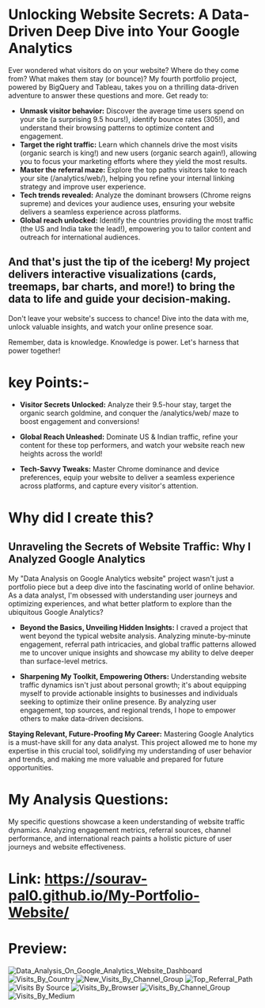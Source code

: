 # Unlocking Website Secrets: A Data-Driven Deep Dive into Your Google Analytics


Ever wondered what visitors do on your website? Where do they come from? What makes them stay (or bounce)? My fourth portfolio project, powered by BigQuery and Tableau, takes you on a thrilling data-driven adventure to answer these questions and more. Get ready to:

* **Unmask visitor behavior:** Discover the average time users spend on your site (a surprising 9.5 hours!), identify bounce rates (305!), and understand their browsing patterns to optimize content and engagement.
* **Target the right traffic:** Learn which channels drive the most visits (organic search is king!) and new users (organic search again!), allowing you to focus your marketing efforts where they yield the most results.
* **Master the referral maze:** Explore the top paths visitors take to reach your site (/analytics/web/), helping you refine your internal linking strategy and improve user experience.
* **Tech trends revealed:** Analyze the dominant browsers (Chrome reigns supreme) and devices your audience uses, ensuring your website delivers a seamless experience across platforms.
* **Global reach unlocked:** Identify the countries providing the most traffic (the US and India take the lead!), empowering you to tailor content and outreach for international audiences.

## And that's just the tip of the iceberg! My project delivers interactive visualizations (cards, treemaps, bar charts, and more!) to bring the data to life and guide your decision-making.

Don't leave your website's success to chance! Dive into the data with me, unlock valuable insights, and watch your online presence soar.

Remember, data is knowledge. Knowledge is power. Let's harness that power together!

# key Points:-

* **Visitor Secrets Unlocked:** Analyze their 9.5-hour stay, target the organic search goldmine, and conquer the /analytics/web/ maze to boost engagement and conversions!

* **Global Reach Unleashed:** Dominate US & Indian traffic, refine your content for these top performers, and watch your website reach new heights across the world!

* **Tech-Savvy Tweaks:** Master Chrome dominance and device preferences, equip your website to deliver a seamless experience across platforms, and capture every visitor's attention.


# Why did I create this?

## Unraveling the Secrets of Website Traffic: Why I Analyzed Google Analytics

My "Data Analysis on Google Analytics website" project wasn't just a portfolio piece but a deep dive into the fascinating world of online behavior. As a data analyst, I'm obsessed with understanding user journeys and optimizing experiences, and what better platform to explore than the ubiquitous Google Analytics?

* **Beyond the Basics, Unveiling Hidden Insights:** I craved a project that went beyond the typical website analysis. Analyzing minute-by-minute engagement, referral path intricacies, and global traffic patterns allowed me to uncover unique insights and showcase my ability to delve deeper than surface-level metrics.

* **Sharpening My Toolkit, Empowering Others:** Understanding website traffic dynamics isn't just about personal growth; it's about equipping myself to provide actionable insights to businesses and individuals seeking to optimize their online presence. By analyzing user engagement, top sources, and regional trends, I hope to empower others to make data-driven decisions.

**Staying Relevant, Future-Proofing My Career:** Mastering Google Analytics is a must-have skill for any data analyst. This project allowed me to hone my expertise in this crucial tool, solidifying my understanding of user behavior and trends, and making me more valuable and prepared for future opportunities.

# My Analysis Questions:

My specific questions showcase a keen understanding of website traffic dynamics. Analyzing engagement metrics, referral sources, channel performance, and international reach paints a holistic picture of user journeys and website effectiveness.

# Link: https://sourav-pal0.github.io/My-Portfolio-Website/

# Preview:
![Data_Analysis_On_Google_Analytics_Website_Dashboard](https://github.com/Sourav-Pal0/Data_Analysis_On_Google_Analytics_Website/assets/156578280/5caf0220-fa35-4f73-9b2e-d7e37b09d66a)
![Visits_By_Country](https://github.com/Sourav-Pal0/Data_Analysis_On_Google_Analytics_Website/assets/156578280/3ae22e68-1482-45f5-860d-1729e810c4f9)
![New_Visits_By_Channel_Group](https://github.com/Sourav-Pal0/Data_Analysis_On_Google_Analytics_Website/assets/156578280/3811b00e-d8b7-4b06-8ca5-0294b572c05b)
![Top_Referral_Path](https://github.com/Sourav-Pal0/Data_Analysis_On_Google_Analytics_Website/assets/156578280/4d57e791-279d-4535-ae70-5640b68e2347)
![Visits By Source](https://github.com/Sourav-Pal0/Data_Analysis_On_Google_Analytics_Website/assets/156578280/467888c1-a9de-4ced-afb5-4a5a22611b43)
![Visits_By_Browser](https://github.com/Sourav-Pal0/Data_Analysis_On_Google_Analytics_Website/assets/156578280/f7b417fe-e266-49d7-a71c-b36e26a5c6ba)
![Visits_By_Channel_Group](https://github.com/Sourav-Pal0/Data_Analysis_On_Google_Analytics_Website/assets/156578280/3aff9f07-0836-42ed-a381-1db1377301ae)
![Visits_By_Medium](https://github.com/Sourav-Pal0/Data_Analysis_On_Google_Analytics_Website/assets/156578280/7e2316bc-c0b8-4447-99fa-602b52b51a06)

